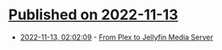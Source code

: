 # [Published on 2022-11-13](index.md)

* [2022-11-13, 02:02:09](https://news.ycombinator.com/item?id=33579209) - [From Plex to Jellyfin Media Server](https://www.ctrl.blog/entry/jellyfin-vs-plex.html)
